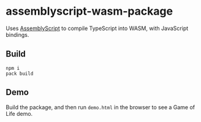 # assemblyscript-wasm-package

Uses [AssemblyScript](https://github.com/AssemblyScript/assemblyscript) to compile TypeScript into WASM, with JavaScript bindings.

## Build

```
npm i
pack build
```

## Demo

Build the package, and then run `demo.html` in the browser to see a Game of Life demo.